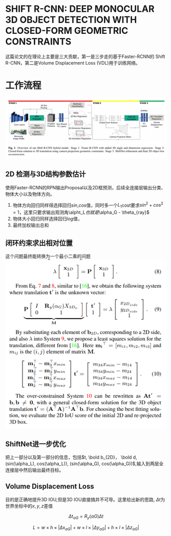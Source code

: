 # SHIFT R-CNN: DEEP MONOCULAR 3D OBJECT DETECTION WITH CLOSED-FORM GEOMETRIC CONSTRAINTS

这篇论文的在理论上主要是三大贡献，第一是三步走的基于Faster-RCNN的 Shift R-CNN，第二是Volume Displacement Loss (VDL)用于训练网络。

# 工作流程
![image](res/shiftrcnn结构.png)

## 2D 检测与3D结构参数估计

使用Faster-RCNN的RPN输出Proposal以及2D框预测，后续全连接层输出分类、物体大小以及物体方向。

1. 物体方向回归同样得选择回归$sin$,$cos$值，同时多一个$L_1$cost要求$sin^2 + cos^2 = 1$，这里只要求输出观测角\alpht_L$也就是$\alpha_G - \theta_{ray}$
2. 物体大小回归同样选择回归$log$值，
3. 最终加权输出总和

## 闭环约束求出相对位置

这个问题最终能转换为一个最小二乘的问题
![image](res/MSE.png)

## ShiftNet进一步优化

把上一部分以及第一部分的信息，包括$t, \bold b_{2D}， \bold d, (sin(\alpha_L), cos(\alpha_L)), (sin(\alpha_G), cos(\alpha_G))$,输入到两层全连接层中然后输出最终目标。

## Volume Displacement Loss

目的是正确地提升3D IOU,但是3D IOU直接搞并不可导。这里给出新的思路, $\Delta t$为世界坐标中的$x, y, z$差值

$$\Delta t_{\alpha G}  = R_y(\alpha G) \Delta t$$

$$ L = w \times h \times |\Delta x_{\alpha G}| + w \times l \times |\Delta y_{\alpha G}| + h \times l \times |\Delta z_{\alpha G}|$$